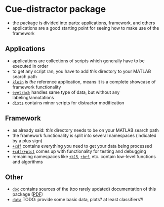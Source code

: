 Cue-distractor package
======================

- the package is divided into parts: applications, framework, and others
- applications are a good starting point for seeing how to make use of the framework

Applications
------------

- applications are collections of scripts which generally have to be executed in order
- to get any script ran, you have to add *this* directory to your MATLAB search path
- [`klein`](https://github.com/murtex/cdp/tree/master/klein) is *the* reference application, means it is a complete showcase of framework functionality
- [`eyetrack`](https://github.com/murtex/cdp/tree/master/eyetrack) handles same type of data, but without any labeling/annotations
- [`dists`](https://github.com/murtex/cdp/tree/master/dists) contains minor scripts for distractor modification

Framework
---------

- as already said: *this* directory needs to be on your MATLAB search path
- the framework functionality is split into several namespaces (indicated by a plus sign)
- [`+cdf`](https://github.com/murtex/cdp/tree/master/%2Bcdf) contains everything you need to get your data being processed
- [`+cdf/+plot`](https://github.com/murtex/cdp/tree/master/%2Bcdf/%2Bplot) comes up with functionality for testing and debugging
- remaining namespaces like [`+k15`](https://github.com/murtex/cdp/tree/master/%2Bk15), [`+brf`](https://github.com/murtex/cdp/tree/master/%2Bbrf), etc. contain low-level functions and algorithms

Other
-----

- [`doc`](https://github.com/murtex/cdp/tree/master/doc) contains sources of the (too rarely updated) documentation of this package ([PDF](https://github.com/murtex/cdp/raw/master/doc/cdp.pdf))
- [`data`](TODO) TODO: provide some basic data, plots? at least classifiers?!

